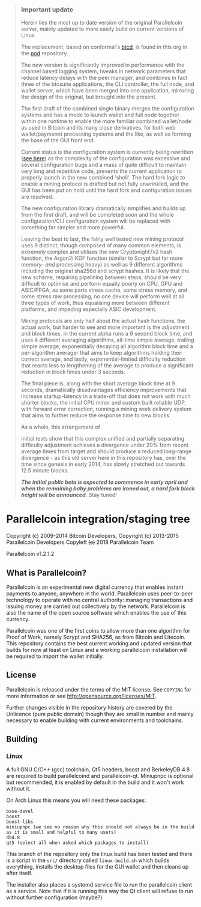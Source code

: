 <!-- [![Release](https://img.shields.io/gitlab/release/parallelcoin/parallelcoin.svg?style=flat-square)](https://gitlab.com/parallelcointeam/parallelcoin/releases/latest) -->

> ### Important update
>
> Herein lies the most up to date version of the original Parallelcoin server, mainly updated to more easily build on current versions of Linux. 
> 
> The replacement, based on conformal's [btcd](https://github.com/btcsuite/btcd), is found in this org in the [pod](https://github.com/parallelcointeam/pod) repository.
>
> The new version is significantly improved in performance with the channel based logging system, tweaks in network parameters that reduce latency delays with the peer manager, and combines in fact three of the btcsuite applications, the CLI controller, the full node, and wallet server, which have been merged into one application, mirroring the design of the original, but brought into the present.
> 
> The first draft of the combined single binary merges the configuration systems and has a mode to launch wallet and full node together within one runtime to enable the more familiar combined wallet/node as used in Bitcoin and its many close derivatives, for both web wallet/paymennt processing systems and the like, as well as forming the base of the GUI front end.
> 
> Current status is the configuration system is currently being rewritten ([see here](https://github.com/parallelcointeam/tri)) as the complexity of the configuration was excessive and several configuration bugs and a mass of quite difficult to maintain very long and repetitive code, prevents the current application to properly launch in the new combined 'shell'. The hard fork logic to enable a mining protocol is drafted but not fully unwrinkled, and the GUI has been put on hold until the hard fork and configuration issues are resolved.
>
> The new configuration library dramatically simplifies and builds up from the first draft, and will be completed soon and the whole configuration/CLI configuration system will be replaced with something far simpler and more powerful.
>
> Leaving the best to last, the fairly well tested new mining protocol uses 9 distinct, though composed of many common elements, is extremely complex and utilises the new Cryptonight7v2 hash function, the Argon2i KDF function (similar to Scrypt but far more memory- *and* processing heavy) as well as 9 different algorithms including the original sha256d and scrypt hashes. It is likely that the new scheme, requiring pipelining between steps, should be very difficult to optimise and perform equally poorly on CPU, GPU and ASIC/FPGA, as some parts stress cache, some stress memory, and some stress raw processing, no one device will perform well at all three types of work, thus equalising more between different platforms, and impeding especially ASIC development.
> 
> Mining protocols are only half about the actual hash functions, the actual work, but harder to see and more important is the adjustment and block times, in the current alpha runs a 9 second block time, and uses 4 different averaging algorithms, all-time simple average, trailing simple average, exponentially decaying all algorithm block time and a per-algorithm averager that aims to keep algorithms holding their correct average, and lastly, exponential-limited difficulty reduction that reacts less to lengthening of the average to produce a significant reduction in block times under 3 seconds.
>
> The final piece is, along with the short average block time at 9 seconds, dramatically disadvantages efficiency improvements that increase startup-latency in a trade-off that does not work with much shorter blocks, the initial CPU miner and custom built reliable UDP, with forward error correction, running a mining work delivery system that aims to further reduce the response time to new blocks.
>
> As a whole, this arrangement of 
> 
> Initial tests show that this complex unified and partially separating difficulty adjustment achieves a divergence under 20% from recent average times from target and should produce a reduced long-range divergence - as this old server here in this repository has, over the time since genesis in early 2014, has slowly stretched out towards 12.5 minute blocks.
> 
> ***The initial public beta is expected to commence in early april and when the remaining baby problems are ironed out, a hard fork block height will be announced.*** Stay tuned!


Parallelcoin integration/staging tree
====================================

Copyright (c) 2009-2014 Bitcoin Developers,
Copyright (c) 2013-2015 Parallelcoin Developers
Copyleft ~~(c)~~ 2018 Parallelcoin Team

Parallelcoin v1.2.1.2

## What is Parallelcoin?

Parallelcoin is an experimental new digital currency that enables instant payments to
anyone, anywhere in the world. Parallelcoin uses peer-to-peer technology to operate
with no central authority: managing transactions and issuing money are carried
out collectively by the network. Parallelcoin is also the name of the open source
software which enables the use of this currency.

Parallelcoin was one of the first coins to allow more than one algorithm for Proof of Work, namely Scrypt and SHA256, as from Bitcoin and Litecoin. This repository contains the best current working and updated version that builds for now at least on Linux and a working parallelcoin installation will be required to import the wallet initially.

## License

Parallelcoin is released under the terms of the MIT license. See `COPYING` for more
information or see http://opensource.org/licenses/MIT.

Further changes visible in the repository history are covered by the Unlicence (pure public domain) though they are small in number and mainly necessary to enable building with current environments and toolchains.

## Building


### Linux

A full GNU C/C++ (gcc) toolchain, Qt5 headers, boost and BerkeleyDB 4.8 are required to build parallelcoind and parallelcoin-qt. Miniupnpc is optional but recommended, it is enabled by default in the build and it won't work without it.

On Arch Linux this means you will need these packages:

    base-devel
    boost
    boost-libs
    miniupnpc (we see no reason why this should not always be in the build as it is small and helpful to many users)
    db4.8
    qt5 (select all when asked which packages to install)

This branch of the repository only the linux build has been tested and there is a script in the `src/` directory called `linux-build.sh` which builds everything, installs the desktop files for the GUI wallet and then cleans up after itself.

The installer also places a systemd service file to run the parallelcoin client as a service. Note that if it is running this way the Qt client will refuse to run without further configuration (maybe?)
